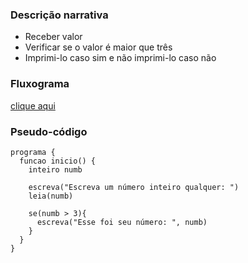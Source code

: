 ### Descrição narrativa
* Receber valor
* Verificar se o valor é maior que três
* Imprimi-lo caso sim e não imprimi-lo caso não

### Fluxograma

<a href="https://whimsical.com/atividade-4-RupeEAJfCHcpNRtputimuk">clique aqui</a>

### Pseudo-código
```
programa {
  funcao inicio() {
    inteiro numb

    escreva("Escreva um número inteiro qualquer: ")
    leia(numb)
    
    se(numb > 3){
      escreva("Esse foi seu número: ", numb)
    }
  }
}

```
